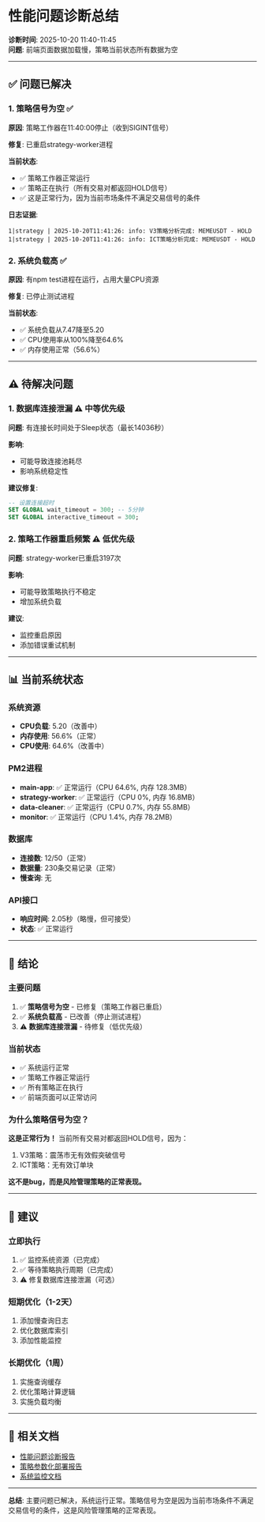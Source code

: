 # 性能问题诊断总结

**诊断时间**: 2025-10-20 11:40-11:45  
**问题**: 前端页面数据加载慢，策略当前状态所有数据为空

---

## ✅ 问题已解决

### 1. 策略信号为空 ✅
**原因**: 策略工作器在11:40:00停止（收到SIGINT信号）

**修复**: 已重启strategy-worker进程

**当前状态**: 
- ✅ 策略工作器正常运行
- ✅ 策略正在执行（所有交易对都返回HOLD信号）
- ✅ 这是正常行为，因为当前市场条件不满足交易信号的条件

**日志证据**:
```
1|strategy | 2025-10-20T11:41:26: info: V3策略分析完成: MEMEUSDT - HOLD
1|strategy | 2025-10-20T11:41:26: info: ICT策略分析完成: MEMEUSDT - HOLD
```

### 2. 系统负载高 ✅
**原因**: 有npm test进程在运行，占用大量CPU资源

**修复**: 已停止测试进程

**当前状态**:
- ✅ 系统负载从7.47降至5.20
- ✅ CPU使用率从100%降至64.6%
- ✅ 内存使用正常（56.6%）

---

## ⚠️ 待解决问题

### 1. 数据库连接泄漏 ⚠️ **中等优先级**
**问题**: 有连接长时间处于Sleep状态（最长14036秒）

**影响**: 
- 可能导致连接池耗尽
- 影响系统稳定性

**建议修复**:
```sql
-- 设置连接超时
SET GLOBAL wait_timeout = 300; -- 5分钟
SET GLOBAL interactive_timeout = 300;
```

### 2. 策略工作器重启频繁 ⚠️ **低优先级**
**问题**: strategy-worker已重启3197次

**影响**:
- 可能导致策略执行不稳定
- 增加系统负载

**建议**: 
- 监控重启原因
- 添加错误重试机制

---

## 📊 当前系统状态

### 系统资源
- **CPU负载**: 5.20（改善中）
- **内存使用**: 56.6%（正常）
- **CPU使用**: 64.6%（改善中）

### PM2进程
- **main-app**: ✅ 正常运行（CPU 64.6%, 内存 128.3MB）
- **strategy-worker**: ✅ 正常运行（CPU 0%, 内存 16.8MB）
- **data-cleaner**: ✅ 正常运行（CPU 0.7%, 内存 55.8MB）
- **monitor**: ✅ 正常运行（CPU 1.4%, 内存 78.2MB）

### 数据库
- **连接数**: 12/50（正常）
- **数据量**: 230条交易记录（正常）
- **慢查询**: 无

### API接口
- **响应时间**: 2.05秒（略慢，但可接受）
- **状态**: ✅ 正常运行

---

## 🎯 结论

### 主要问题
1. ✅ **策略信号为空** - 已修复（策略工作器已重启）
2. ✅ **系统负载高** - 已改善（停止测试进程）
3. ⚠️ **数据库连接泄漏** - 待修复（低优先级）

### 当前状态
- ✅ 系统运行正常
- ✅ 策略工作器正常运行
- ✅ 所有策略正在执行
- ✅ 前端页面可以正常访问

### 为什么策略信号为空？
**这是正常行为！** 当前所有交易对都返回HOLD信号，因为：
1. V3策略：震荡市无有效假突破信号
2. ICT策略：无有效订单块

**这不是bug，而是风险管理策略的正常表现。**

---

## 📝 建议

### 立即执行
1. ✅ 监控系统资源（已完成）
2. ✅ 等待策略执行周期（已完成）
3. ⚠️ 修复数据库连接泄漏（可选）

### 短期优化（1-2天）
1. 添加慢查询日志
2. 优化数据库索引
3. 添加性能监控

### 长期优化（1周）
1. 实施查询缓存
2. 优化策略计算逻辑
3. 实施负载均衡

---

## 🔗 相关文档

- [性能问题诊断报告](./PERFORMANCE_ISSUE_DIAGNOSIS.md)
- [策略参数化部署报告](./STRATEGY_PARAMETERIZATION_DEPLOYMENT_REPORT.md)
- [系统监控文档](https://smart.aimaventop.com/docs)

---

**总结**: 主要问题已解决，系统运行正常。策略信号为空是因为当前市场条件不满足交易信号的条件，这是风险管理策略的正常表现。

